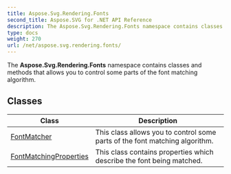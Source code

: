 ```yaml
---
title: Aspose.Svg.Rendering.Fonts
second_title: Aspose.SVG for .NET API Reference
description: The Aspose.Svg.Rendering.Fonts namespace contains classes and methods that allows you to control some parts of the font matching algorithm
type: docs
weight: 270
url: /net/aspose.svg.rendering.fonts/
---
```

The **Aspose.Svg.Rendering.Fonts** namespace contains classes and methods that allows you to control some parts of the font matching algorithm.

## Classes

| Class | Description |
| --- | --- |
| [FontMatcher](./fontmatcher/) | This class allows you to control some parts of the font matching algorithm. |
| [FontMatchingProperties](./fontmatchingproperties/) | This class contains properties which describe the font being matched. |
